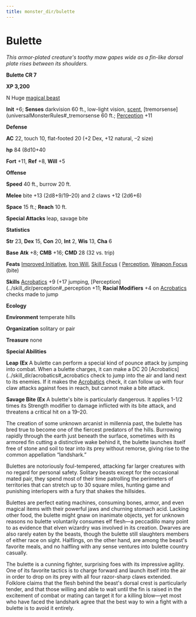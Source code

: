 ```yaml
---
title: monster_dir/bulette
---
```

# Bulette

_This armor-plated creature's toothy maw gapes wide as a fin-like dorsal plate rises between its shoulders._

**Bulette CR 7**

**XP 3,200**

N Huge [magical beast](creatureTypes#_magical-beast)

**Init** +6; **Senses** darkvision 60 ft., low-light vision, [scent](universalMonsterRules#_scent), [tremorsense](universalMonsterRules#_tremorsense 60 ft.; [Perception](../skill_dir/perception#_perception) +11

**Defense**

**AC** 22, touch 10, flat-footed 20 (+2 Dex, +12 natural, –2 size)

**hp** 84 (8d10+40

**Fort** +11, **Ref** +8, **Will** +5

**Offense**

**Speed** 40 ft., burrow 20 ft.

**Melee** bite +13 (2d8+9/19–20) and 2 claws +12 (2d6+6)

**Space** 15 ft.; **Reach** 10 ft.

**Special Attacks** leap, savage bite

**Statistics**

**Str** 23, **Dex** 15, **Con** 20, **Int** 2, **Wis** 13, **Cha** 6

**Base**  **Atk** +8; **CMB** +16; **CMD** 28 (32 vs. trip)

**Feats** [Improved Initiative](../feats#_improved-initiative), [Iron Will](../feats#_iron-will), [Skill Focus](../feats#_skill-focus) ( [Perception](../skill_dir/perception#_perception), [Weapon Focus](../feats#_weapon-focus) (bite)

**Skills** [Acrobatics](../skill_dir/acrobatics#_acrobatics) +9 (+17 jumping, [Perception](../skill_dir/perception#_perception +11; **Racial Modifiers** +4 on [Acrobatics](../skill_dir/acrobatics#_acrobatics) checks made to jump

**Ecology**

**Environment** temperate hills

**Organization** solitary or pair

**Treasure** none

**Special Abilities**

**Leap (Ex** A bulette can perform a special kind of pounce attack by jumping into combat. When a bulette charges, it can make a DC 20 [Acrobatics](../skill_dir/acrobatics#_acrobatics check to jump into the air and land next to its enemies. If it makes the [Acrobatics](../skill_dir/acrobatics#_acrobatics) check, it can follow up with four claw attacks against foes in reach, but cannot make a bite attack.

**Savage Bite (Ex** A bulette's bite is particularly dangerous. It applies 1-1/2 times its Strength modifier to damage inflicted with its bite attack, and threatens a critical hit on a 19–20.

The creation of some unknown arcanist in millennia past, the bulette has bred true to become one of the fiercest predators of the hills. Burrowing rapidly through the earth just beneath the surface, sometimes with its armored fin cutting a distinctive wake behind it, the bulette launches itself free of stone and soil to tear into its prey without remorse, giving rise to the common appellation “landshark.”

Bulettes are notoriously foul-tempered, attacking far larger creatures with no regard for personal safety. Solitary beasts except for the occasional mated pair, they spend most of their time patrolling the perimeters of territories that can stretch up to 30 square miles, hunting game and punishing interlopers with a fury that shakes the hillsides.

Bulettes are perfect eating machines, consuming bones, armor, and even magical items with their powerful jaws and churning stomach acid. Lacking other food, the bulette might gnaw on inanimate objects, yet for unknown reasons no bulette voluntarily consumes elf flesh—a peccadillo many point to as evidence that elven wizardry was involved in its creation. Dwarves are also rarely eaten by the beasts, though the bulette still slaughters members of either race on sight. Halflings, on the other hand, are among the beast's favorite meals, and no halfling with any sense ventures into bulette country casually.

The bulette is a cunning fighter, surprising foes with its impressive agility. One of its favorite tactics is to charge forward and launch itself into the air in order to drop on its prey with all four razor-sharp claws extended. Folklore claims that the flesh behind the beast's dorsal crest is particularly tender, and that those willing and able to wait until the fin is raised in the excitement of combat or mating can target it for a killing blow—yet most who have faced the landshark agree that the best way to win a fight with a bulette is to avoid it entirely.


